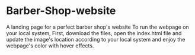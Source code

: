 # Barber-Shop-website
A landing page for a perfect barber shop's website
To run the webpage on your local system,
First, download the files, open the index.html file and update the image's location according to your local system and enjoy the webpage's color with hover effects.
